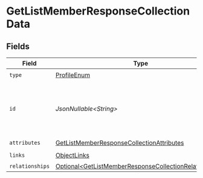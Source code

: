 # GetListMemberResponseCollectionData


## Fields

| Field                                                                                                                              | Type                                                                                                                               | Required                                                                                                                           | Description                                                                                                                        | Example                                                                                                                            |
| ---------------------------------------------------------------------------------------------------------------------------------- | ---------------------------------------------------------------------------------------------------------------------------------- | ---------------------------------------------------------------------------------------------------------------------------------- | ---------------------------------------------------------------------------------------------------------------------------------- | ---------------------------------------------------------------------------------------------------------------------------------- |
| `type`                                                                                                                             | [ProfileEnum](../../models/components/ProfileEnum.md)                                                                              | :heavy_check_mark:                                                                                                                 | N/A                                                                                                                                |                                                                                                                                    |
| `id`                                                                                                                               | *JsonNullable\<String>*                                                                                                            | :heavy_minus_sign:                                                                                                                 | Primary key that uniquely identifies this profile. Generated by Klaviyo.                                                           | 01GDDKASAP8TKDDA2GRZDSVP4H                                                                                                         |
| `attributes`                                                                                                                       | [GetListMemberResponseCollectionAttributes](../../models/components/GetListMemberResponseCollectionAttributes.md)                  | :heavy_check_mark:                                                                                                                 | N/A                                                                                                                                |                                                                                                                                    |
| `links`                                                                                                                            | [ObjectLinks](../../models/components/ObjectLinks.md)                                                                              | :heavy_check_mark:                                                                                                                 | N/A                                                                                                                                |                                                                                                                                    |
| `relationships`                                                                                                                    | [Optional\<GetListMemberResponseCollectionRelationships>](../../models/components/GetListMemberResponseCollectionRelationships.md) | :heavy_minus_sign:                                                                                                                 | N/A                                                                                                                                |                                                                                                                                    |